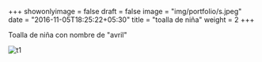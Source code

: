 +++
showonlyimage = false
draft = false
image = "img/portfolio/s.jpeg"
date = "2016-11-05T18:25:22+05:30"
title = "toalla de niña"
weight = 2
+++

Toalla de niña con nombre de "avril"

<!--more-->

![t1][1]

[1]: /img/s.jpeg 

